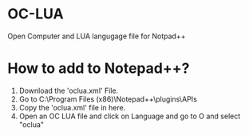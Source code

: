 # OC-LUA
Open Computer and LUA langugage file for Notpad++

# How to add to Notepad++?

1. Download the 'oclua.xml' File.
2. Go to C:\Program Files (x86)\Notepad++\plugins\APIs
3. Copy the 'oclua.xml' file in here.
4. Open an OC LUA file and click on Language and go to O and select "oclua"

